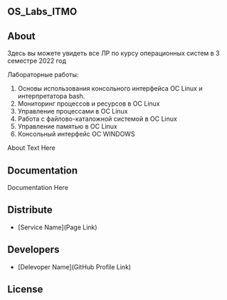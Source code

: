 ## OS_Labs_ITMO

## About

Здесь вы можете увидеть все ЛР по курсу операционных систем  в 3 семестре 2022 год 

Лабораторные работы:
1) Основы использования консольного интерфейса ОС Linux и интерпретатора 
bash.
2) Мониторинг процессов и ресурсов в ОС Linux
3) Управление процессами в ОС Linux
4) Работа с файлово-каталожной системой в ОС Linux
5) Управление памятью в ОС Linux
6) Консольный интерфейс ОС WINDOWS



About Text Here

## Documentation

Documentation Here

## Distribute

- [Service Name](Page Link)


## Developers

- [Delevoper Name](GitHub Profile Link)

## License
